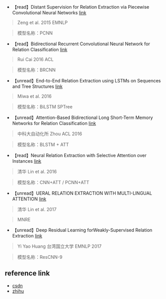 + 【read】Distant Supervision for Relation Extraction via Piecewise Convolutional Neural Networks 
[link](http://aclweb.org/anthology/D/D15/D15-1203.pdf)
>Zeng et al. 2015 EMNLP

>模型名称：PCNN
+ 【read】Bidirectional Recurrent Convolutional Neural Network for Relation Classification
[link](http://www.aclweb.org/anthology/P/P16/P16-1072.pdf)
>Rui Cai 2016 ACL

>模型名称：BRCNN
+ 【unread】End-to-End Relation Extraction using LSTMs on Sequences and Tree Structures
[link](http://www.aclweb.org/anthology/P/P16/P16-1105.pdf)
>Miwa et al. 2016

>模型名称：BiLSTM SPTree
+ 【unread】Attention-Based Bidirectional Long Short-Term Memory Networks for Relation Classification
[link](http://www.aclweb.org/anthology/P16-2034)
>中科大自动化所 Zhou ACL 2016

>模型名称：BLSTM + ATT
+ 【read】Neural Relation Extraction with Selective Attention over Instances
[link](http://www.aclweb.org/anthology/P16-1200)
>清华 Lin et al. 2016

>模型名称：CNN+ATT / PCNN+ATT
+ 【unread】UERAL RELATION EXTRACTION WITH MULTI-LINGUAL ATTENTION
[link](http://nlp.csai.tsinghua.edu.cn/~lyk/publications/acl2017_mnre.pdf)
>清华 Lin et al. 2017

>MNRE
+ 【unread】Deep Residual Learning forWeakly-Supervised Relation Extraction
[link]()
>Yi Yao Huang 台湾国立大学 EMNLP 2017 

>模型名称：ResCNN-9

## reference link
+ [csdn](https://blog.csdn.net/yuxuan_hulu/article/details/82783810)
+ [zhihu](https://zhuanlan.zhihu.com/p/29970617)

